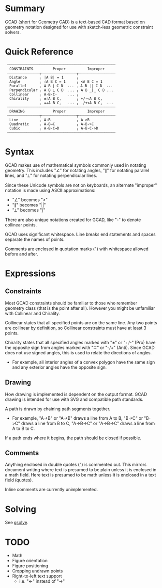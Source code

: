 
# Summary
GCAD (short for Geometry CAD) is a text-based CAD format based on geometry notation designed for use with sketch-less geometric constraint solvers.

# Quick Reference
```
 ┈┈┈┈┈┈┈┈┈┈┈┈┈┈┈┈┈┈┈┈┈┈┈┈┈┈┈┈┈┈┈┈┈┈┈┈┈┈┈┈┈┈┈┈┈┈┈┈┈┈
  CONSTRAINTS         Proper          Improper    
 ┈┈┈┈┈┈┈┈┈┈┈┈┈┈┈┬┈┈┈┈┈┈┈┈┈┈┈┈┈┈┈┈┬┈┈┈┈┈┈┈┈┈┈┈┈┈┈┈┈┈
  Distance      ╷ |A B| = 1      ╷              
  Angle         ╷ ∠A B C = 1     ╷ <A B C = 1   
  Parallel      ╷ A B ∥ C D  ... ╷ A B || C D  ...
  Perpendicular ╷ A B ⟂ C D  ... ╷ A B _|_ C D ...
  Collinear     ╷ A-B-C-     ... ╷
  Chirality     ╷ ±∠A B C,       ╷ +/-<A B C,    
                ╷ ∓∠A B C,   ... ╷ -/+<A B C,  ...
 ┈┈┈┈┈┈┈┈┈┈┈┈┈┈┈┈┈┈┈┈┈┈┈┈┈┈┈┈┈┈┈┈┈┈┈┈┈┈┈┈┈┈┈┈┈┈┈┈┈┈
  DRAWING             Proper          Improper
 ┈┈┈┈┈┈┈┈┈┈┈┈┈┈┈┬┈┈┈┈┈┈┈┈┈┈┈┈┈┈┈┈┬┈┈┈┈┈┈┈┈┈┈┈┈┈┈┈┈┈
  Line          ╷ A→B            ╷ A->B
  Quadratic     ╷ A-B→C          ╷ A-B->C
  Cubic         ╷ A-B-C→D        ╷ A-B-C->D
 ┈┈┈┈┈┈┈┈┈┈┈┈┈┈┈┈┈┈┈┈┈┈┈┈┈┈┈┈┈┈┈┈┈┈┈┈┈┈┈┈┈┈┈┈┈┈┈┈┈┈
```

# Syntax

GCAD makes use of mathematical symbols commonly used in notating geometry. This includes "∠" for notating angles, "∥" for notating parallel lines, and "⟂" for notating perpendicular lines.

Since these Unicode symbols are not on keyboards, an alternate "improper" notation is made using ASCII approximations:
- "∠" becomes "<"
- "∥" becomes "||"
- "⟂" becomes "_|_"

There are also unique notations created for GCAD, like "-" to denote collinear points.

GCAD uses significant whitespace. Line breaks end statements and spaces separate the names of points.

Comments are enclosed in quotation marks (") with whitespace allowed before and after.


# Expressions
## Constraints
Most GCAD constraints should be familiar to those who remember geometry
class (that is the point after all). However you might be unfamiliar
with Collinear and Chirality.

Collinear states that all specified points are on the same line. Any two points are collinear by definition, so Collinear constraints must have at least 3 points.

Chirality states that all specified angles marked with "±" or "+/-" (Pro) have the opposite sign from angles marked with "∓" or "-/+" (Anti). Since GCAD does not use signed angles, this is used to relate the directions of angles.
- For example, all interior angles of a convex polygon have the same sign and any exterior angles have the opposite sign.
## Drawing
How drawing is implemented is dependent on the output format. GCAD drawing is intended for use with SVG and compatible path standards.

A path is drawn by chaining path segments together.
- For example, "A→B" or "A->B" draws a line from A to B, "B→C" or "B->C" draws a line from B to C, "A→B→C" or "A->B->C" draws a line from A to B to C.

If a path ends where it begins, the path should be closed if possible.
## Comments
Anything enclosed in double quotes (") is commented out. This mirrors document writing where text is presumed to be plain unless it is enclosed in a math field. Here text is presumed to be math unless it is enclosed in a text field (quotes).

Inline comments are currently unimplemented.

# Solving
See [gsolve](https://github.com/GroveDG/gsolve).

# TODO

- Math
- Figure orientation
- Figure positioning
- Cropping undrawn points
- Right-to-left text support
  - i.e. "<-" instead of "->"
